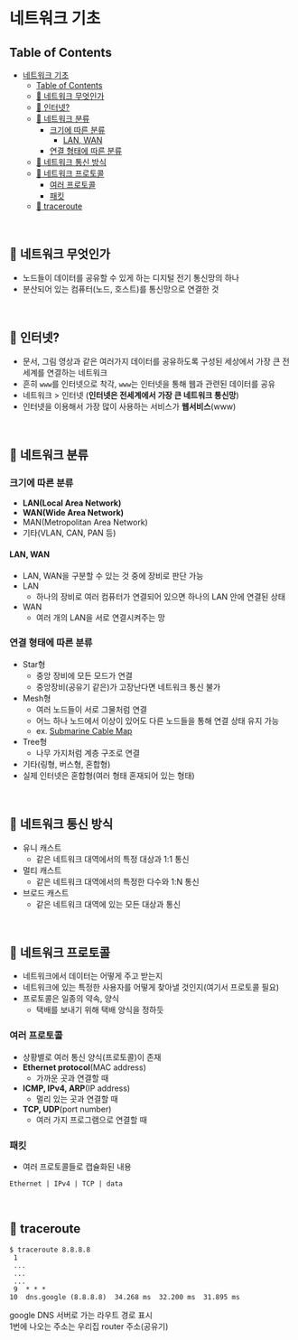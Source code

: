 # 네트워크 기초

## Table of Contents

- [네트워크 기초](#네트워크-기초)
  - [Table of Contents](#table-of-contents)
  - [:pushpin: 네트워크 무엇인가](#pushpin-네트워크-무엇인가)
  - [:pushpin: 인터넷?](#pushpin-인터넷)
  - [:pushpin: 네트워크 분류](#pushpin-네트워크-분류)
    - [크기에 따른 분류](#크기에-따른-분류)
      - [LAN, WAN](#lan-wan)
    - [연결 형태에 따른 분류](#연결-형태에-따른-분류)
  - [:pushpin: 네트워크 통신 방식](#pushpin-네트워크-통신-방식)
  - [:pushpin: 네트워크 프로토콜](#pushpin-네트워크-프로토콜)
    - [여러 프로토콜](#여러-프로토콜)
    - [패킷](#패킷)
  - [:pushpin: traceroute](#pushpin-traceroute)

<br>

## :pushpin: 네트워크 무엇인가

- 노드들이 데이터를 공유할 수 있게 하는 디지털 전기 통신망의 하나  
- 분산되어 있는 컴퓨터(노드, 호스트)를 통신망으로 연결한 것  

<br>

## :pushpin: 인터넷?

- 문서, 그림 영상과 같은 여러가지 데이터를 공유하도록 구성된 세상에서 가장 큰 전세계를 연결하는 네트워크
- 흔히 `www`를 인터넷으로 착각, `www`는 인터넷을 통해 웹과 관련된 데이터를 공유
- 네트워크 > 인터넷 (**인터넷은 전세계에서 가장 큰 네트워크 통신망**)
- 인터넷을 이용해서 가장 많이 사용하는 서비스가 **웹서비스**(www)

<br>

## :pushpin: 네트워크 분류

### 크기에 따른 분류
- **LAN(Local Area Network)**
- **WAN(Wide Area Network)**
- MAN(Metropolitan Area Network)
- 기타(VLAN, CAN, PAN 등)

#### LAN, WAN
- LAN, WAN을 구분할 수 있는 것 중에 장비로 판단 가능
- LAN
  - 하나의 장비로 여러 컴퓨터가 연결되어 있으면 하나의 LAN 안에 연결된 상태
- WAN
  - 여러 개의 LAN을 서로 연결시켜주는 망


### 연결 형태에 따른 분류
- Star형
  - 중앙 장비에 모든 모드가 연결
  - 중앙장비(공유기 같은)가 고장난다면 네트워크 통신 불가
- Mesh형
  - 여러 노드들이 서로 그물처럼 연결
  - 어느 하나 노드에서 이상이 있어도 다른 노드들을 통해 연결 상태 유지 가능
  - ex. [Submarine Cable Map](https://www.submarinecablemap.com/)
- Tree형
  - 나무 가지처럼 계층 구조로 연결
- 기타(링형, 버스형, 혼합형)
- 실제 인터넷은 혼합형(여러 형태 혼재되어 있는 형태)

<br>

## :pushpin: 네트워크 통신 방식

- 유니 캐스트
  - 같은 네트워크 대역에서의 특정 대상과 1:1 통신
- 멀티 캐스트
  - 같은 네트워크 대역에서의 특정한 다수와 1:N 통신
- 브로드 캐스트
  - 같은 네트워크 대역에 있는 모든 대상과 통신

<br>

## :pushpin: 네트워크 프로토콜
- 네트워크에서 데이터는 어떻게 주고 받는지
- 네트워크에 있는 특정한 사용자를 어떻게 찾아낼 것인지(여기서 프로토콜 필요)
- 프로토콜은 일종의 약속, 양식
  - 택배를 보내기 위해 택배 양식을 정하듯

### 여러 프로토콜
- 상황별로 여러 통신 양식(프로토콜)이 존재
- **Ethernet protocol**(MAC address)
  - 가까운 곳과 연결할 때
- **ICMP, IPv4, ARP**(IP address)
  - 멀리 있는 곳과 연결할 때
- **TCP, UDP**(port number)
  - 여러 가지 프로그램으로 연결할 때

### 패킷
- 여러 프로토콜들로 캡슐화된 내용
```text
Ethernet | IPv4 | TCP | data
```

<br>

## :pushpin: traceroute

```shell
$ traceroute 8.8.8.8
 1 
 ...
 ...
 ...
 9  * * *
10  dns.google (8.8.8.8)  34.268 ms  32.200 ms  31.895 ms
```
google DNS 서버로 가는 라우트 경로 표시  
1번에 나오는 주소는 우리집 router 주소(공유기)